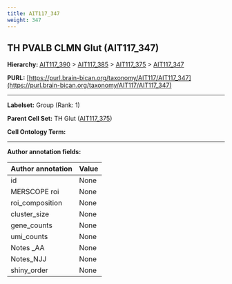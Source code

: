 ```yaml
---
title: AIT117_347
weight: 347
---
```

## TH PVALB CLMN Glut (AIT117_347)
<b>Hierarchy: </b>
[AIT117_390](../AIT117_390) >
[AIT117_385](../AIT117_385) >
[AIT117_375](../AIT117_375) >
[AIT117_347](../AIT117_347)

**PURL:** [https://purl.brain-bican.org/taxonomy/AIT117/AIT117_347](https://purl.brain-bican.org/taxonomy/AIT117/AIT117_347)

---


**Labelset:** Group (Rank: 1)

**Parent Cell Set:** TH Glut ([AIT117_375](../AIT117_375))



**Cell Ontology Term:** 

[MARKER GENES.]: #


---

[TRANSFERRED ANNOTATIONS.]: #


[AUTHOR ANNOTATION FIELDS.]: #


**Author annotation fields:**

| Author annotation | Value |
|-------------------|-------|
|id|None|
|MERSCOPE roi|None|
|roi_composition|None|
|cluster_size|None|
|gene_counts|None|
|umi_counts|None|
|Notes _AA|None|
|Notes_NJJ|None|
|shiny_order|None|
